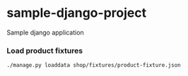 # sample-django-project
Sample django application

### Load product fixtures

```./manage.py loaddata shop/fixtures/product-fixture.json```
